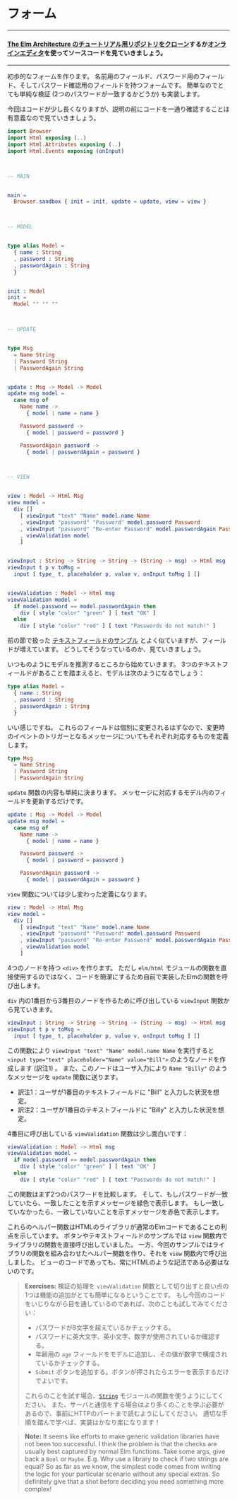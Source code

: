 <!--
# Forms
-->
# フォーム

---
<!--
#### [Clone the code](https://github.com/evancz/elm-architecture-tutorial/) or follow along in the [online editor](https://ellie-app.com/37gWB93n8jJa1).
-->
#### [The Elm Architecture のチュートリアル用リポジトリをクローン](https://github.com/evancz/elm-architecture-tutorial/)するか[オンラインエディタ](https://ellie-app.com/37gWB93n8jJa1)を使ってソースコードを見ていきましょう。
---

<!--
Here we will make a rudimentary form. It has a field for your name, a field for your password, and a field to verify that password. We will also do some very simple validation (do the two passwords match?) just because it is simple to add.
-->
初歩的なフォームを作ります。
名前用のフィールド、パスワード用のフィールド、そしてパスワード確認用のフィールドを持つフォームです。
簡単なのでとても単純な検証 (2つのパスワードが一致するかどうか) も実装します。

<!--
The code is a bit longer in this case, but I still think it is valuable to look through it before you get into the description of what is going on.
-->
今回はコードが少し長くなりますが、説明の前にコードを一通り確認することは有意義なので見ていきましょう。

```elm
import Browser
import Html exposing (..)
import Html.Attributes exposing (..)
import Html.Events exposing (onInput)



-- MAIN


main =
  Browser.sandbox { init = init, update = update, view = view }



-- MODEL


type alias Model =
  { name : String
  , password : String
  , passwordAgain : String
  }


init : Model
init =
  Model "" "" ""



-- UPDATE


type Msg
  = Name String
  | Password String
  | PasswordAgain String


update : Msg -> Model -> Model
update msg model =
  case msg of
    Name name ->
      { model | name = name }

    Password password ->
      { model | password = password }

    PasswordAgain password ->
      { model | passwordAgain = password }



-- VIEW


view : Model -> Html Msg
view model =
  div []
    [ viewInput "text" "Name" model.name Name
    , viewInput "password" "Password" model.password Password
    , viewInput "password" "Re-enter Password" model.passwordAgain PasswordAgain
    , viewValidation model
    ]


viewInput : String -> String -> String -> (String -> msg) -> Html msg
viewInput t p v toMsg =
  input [ type_ t, placeholder p, value v, onInput toMsg ] []


viewValidation : Model -> Html msg
viewValidation model =
  if model.password == model.passwordAgain then
    div [ style "color" "green" ] [ text "OK" ]
  else
    div [ style "color" "red" ] [ text "Passwords do not match!" ]
```

<!--
This is pretty similar to our [text field example](text_fields.md), just with more fields. Let's walk through how it came to be!
-->
前の節で扱った [テキストフィールドのサンプル](text_fields.md) とよく似ていますが、フィールドが増えています。
どうしてそうなっているのか、見ていきましょう。

<!--
As always, you start out by guessing at the `Model`. We know there are going to be three text fields, so let's just go with that:
-->
いつものようにモデルを推測するところから始めていきます。
3つのテキストフィールドがあることを踏まえると、モデルは次のようになるでしょう：

```elm
type alias Model =
  { name : String
  , password : String
  , passwordAgain : String
  }
```

<!--
Great, seems reasonable. We expect that each of these fields can be changed separately, so our messages should account for each of those scenarios.
-->
いい感じですね。
これらのフィールドは個別に変更されるはずなので、変更時のイベントのトリガーとなるメッセージについてもそれぞれ対応するものを定義します。

```elm
type Msg
  = Name String
  | Password String
  | PasswordAgain String
```

<!--
This means our `update` is pretty mechanical. Just update the relevant field:
-->
`update` 関数の内容も単純に決まります。
メッセージに対応するモデル内のフィールドを更新するだけです。

```elm
update : Msg -> Model -> Model
update msg model =
  case msg of
    Name name ->
      { model | name = name }

    Password password ->
      { model | password = password }

    PasswordAgain password ->
      { model | passwordAgain = password }
```

<!--
We get a little bit fancier than normal in our `view` though.
-->
`view` 関数については少し変わった定義になります。

```elm
view : Model -> Html Msg
view model =
  div []
    [ viewInput "text" "Name" model.name Name
    , viewInput "password" "Password" model.password Password
    , viewInput "password" "Re-enter Password" model.passwordAgain PasswordAgain
    , viewValidation model
    ]
```

<!--
We start by creating a `<div>` with four child nodes. But instead of using functions from `elm/html` directly, we call Elm functions to make our code more concise! We start with three calls to `viewInput`:
-->
4つのノードを持つ `<div>` を作ります。
ただし `elm/html` モジュールの関数を直接使用するのではなく、コードを簡潔にするため自前で実装したElmの関数を呼び出します。

`div` 内の1番目から3番目のノードを作るために呼び出している `viewInput` 関数から見ていきます。

```elm
viewInput : String -> String -> String -> (String -> msg) -> Html msg
viewInput t p v toMsg =
  input [ type_ t, placeholder p, value v, onInput toMsg ] []
```

<!--
So `viewInput "text" "Name" model.name Name` can create a node like `<input type="text" placeholder="Name" value="Bill">`. That node will also send messages like `Name "Billy"` to `update` on user input.
-->
この関数により `viewInput "text" "Name" model.name Name` を実行すると `<input type="text" placeholder="Name" value="Bill">` のようなノードを作成します (訳注1) 。
また、このノードはユーザ入力により `Name "Billy"` のようなメッセージを `update` 関数に送ります。

- 訳注1：ユーザが1番目のテキストフィールドに "Bill" と入力した状況を想定。
- 訳注2：ユーザが1番目のテキストフィールドに "Billy" と入力した状況を想定。

<!--
The fourth entry is more interesting. It is a call to `viewValidation`:
-->
4番目に呼び出している `viewValidation` 関数は少し面白いです：

```elm
viewValidation : Model -> Html msg
viewValidation model =
  if model.password == model.passwordAgain then
    div [ style "color" "green" ] [ text "OK" ]
  else
    div [ style "color" "red" ] [ text "Passwords do not match!" ]
```

<!--
This function first compares the two passwords. If they match, you get green text and a positive message. If they do not match, you get red text and a helpful message.
-->
この関数はまず2つのパスワードを比較します。
そして、もしパスワードが一致していたら、一致したことを示すメッセージを緑色で表示します。
もし一致していなかったら、一致していないことを示すメッセージを赤色で表示します。

<!--
These helper functions begin to show the benefits of having our HTML library be normal Elm code. We _could_ put all that code into our `view`, but making helper functions is totally normal in Elm, even in view code. Is this getting hard to understand? Maybe I can break out a helper function!
-->
これらのヘルパー関数はHTMLのライブラリが通常のElmコードであることの利点を示しています。
ボタンやテキストフィールドのサンプルでは `view` 関数内でライブラリの関数を直接呼び出していました。
一方、今回のサンプルではライブラリの関数を組み合わせたヘルパー関数を作り、それを `view` 関数内で呼び出しました。
ビューのコードであっても、常にHTMLのような記法である必要はないのです。
<!-- この部分の訳が文脈的によく分からない＋恐らくなくても問題ないのでカットした。
Is this getting hard to understand? Maybe I can break out a helper function!
-->

<!--
> **Exercises:** One cool thing about breaking `viewValidation` out is that it is pretty easy to augment. If you are messing with the code as you read through this (as you should be!) you should try to:
>
>  - Check that the password is longer than 8 characters.
>  - Make sure the password contains upper case, lower case, and numeric characters.
>  - Add an additional field for `age` and check that it is a number.
>  - Add a `Submit` button. Only show errors *after* it has been pressed.
>
> Be sure to use the helpers in the [`String`](https://package.elm-lang.org/packages/elm/core/latest/String) module if you try any of these! Also, we need to learn more before we start talking to servers, so make sure you read all the way to the HTTP part before trying that. It will be significantly easier with proper guidance!
-->
> **Exercises:** 検証の処理を `viewValidation` 関数として切り出すと良い点の1つは機能の追加がとても簡単になるということです。
> もし今回のコードをいじりながら目を通しているのであれば、次のことも試してみてください：
> - パスワードが8文字を超えているかチェックする。
> - パスワードに英大文字、英小文字、数字が使用されているか確認する。
> - 年齢用の `age` フィールドをモデルに追加し、その値が数字で構成されているかチェックする。
> - `Submit` ボタンを追加する。ボタンが押されたらエラーを表示するだけでよいです。
> 
> これらのことを試す場合、[`String`](https://package.elm-lang.org/packages/elm/core/latest/String) モジュールの関数を使うようにしてください。
> また、サーバと通信をする場合はより多くのことを学ぶ必要があるので、事前にHTTPのパートまで読むようにしてください。
> 適切な手順を踏んで学べば、実装はかなり楽になります！

<!---->
> **Note:** It seems like efforts to make generic validation libraries have not been too successful. I think the problem is that the checks are usually best captured by normal Elm functions. Take some args, give back a `Bool` or `Maybe`. E.g. Why use a library to check if two strings are equal? So as far as we know, the simplest code comes from writing the logic for your particular scenario without any special extras. So definitely give that a shot before deciding you need something more complex!
